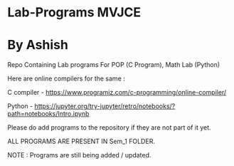 # Lab-Programs MVJCE
# By Ashish

Repo Containing Lab programs For POP (C Program), Math Lab (Python)

Here are online compilers for the same :

C compiler - https://www.programiz.com/c-programming/online-compiler/

Python - https://jupyter.org/try-jupyter/retro/notebooks/?path=notebooks/Intro.ipynb

Please do add programs to the repository if they are not part of it yet.

ALL PROGRAMS ARE PRESENT IN Sem_1 FOLDER.

NOTE : Programs are still being added / updated.
